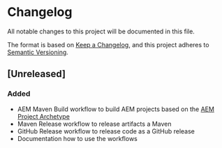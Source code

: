 # Changelog

All notable changes to this project will be documented in this file.

The format is based on [Keep a Changelog](https://keepachangelog.com/en/1.1.0/),
and this project adheres to [Semantic Versioning](https://semver.org/spec/v2.0.0.html).

## [Unreleased]

### Added

- AEM Maven Build workflow to build AEM projects based on the [AEM Project Archetype](https://github.com/adobe/aem-project-archetype)
- Maven Release workflow to release artifacts a Maven 
- GitHub Release workflow to release code as a GitHub release
- Documentation how to use the workflows